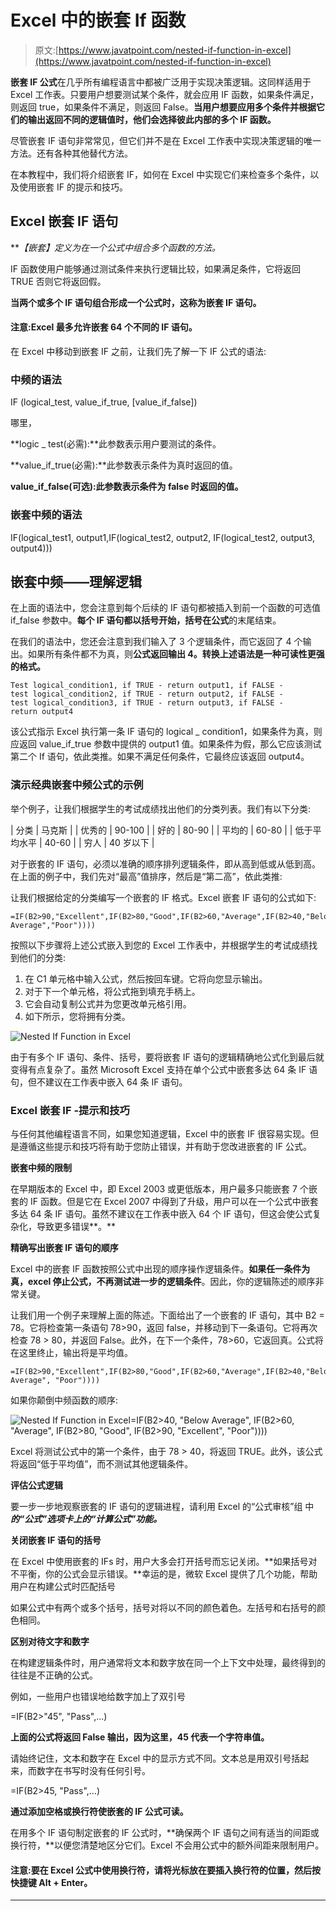 # Excel 中的嵌套 If 函数

> 原文:[https://www.javatpoint.com/nested-if-function-in-excel](https://www.javatpoint.com/nested-if-function-in-excel)

**嵌套 IF 公式**在几乎所有编程语言中都被广泛用于实现决策逻辑。这同样适用于 Excel 工作表。只要用户想要测试某个条件，就会应用 IF 函数，如果条件满足，则返回 true，如果条件不满足，则返回 False。**当用户想要应用多个条件并根据它们的输出返回不同的逻辑值时，他们会选择彼此内部的多个 IF 函数。**

尽管嵌套 IF 语句非常常见，但它们并不是在 Excel 工作表中实现决策逻辑的唯一方法。还有各种其他替代方法。

在本教程中，我们将介绍嵌套 IF，如何在 Excel 中实现它们来检查多个条件，以及使用嵌套 IF 的提示和技巧。

## Excel 嵌套 IF 语句

***【嵌套】*定义为在一个公式中组合多个函数的方法。**

IF 函数使用户能够通过测试条件来执行逻辑比较，如果满足条件，它将返回 TRUE 否则它将返回假。

**当两个或多个 IF 语句组合形成一个公式时，这称为嵌套 IF 语句。**

#### 注意:Excel 最多允许嵌套 64 个不同的 IF 语句。

在 Excel 中移动到嵌套 IF 之前，让我们先了解一下 IF 公式的语法:

### 中频的语法

IF (logical_test, value_if_true, [value_if_false])

哪里，

**logic _ test(必需):**此参数表示用户要测试的条件。

**value_if_true(必需):**此参数表示条件为真时返回的值。

**value_if_false(可选):此参数表示条件为 false 时返回的值。**

### 嵌套中频的语法

IF(logical_test1, output1,IF(logical_test2, output2, IF(logical_test2, output3, output4)))

## 嵌套中频——理解逻辑

在上面的语法中，您会注意到每个后续的 IF 语句都被插入到前一个函数的可选值 if_false 参数中。**每个 IF 语句都以括号开始，括号在公式**的末尾结束。

在我们的语法中，您还会注意到我们输入了 3 个逻辑条件，而它返回了 4 个输出。如果所有条件都不为真，则**公式返回输出 4。转换上述语法是一种可读性更强的格式。**

```
Test logical_condition1, if TRUE - return output1, if FALSE -
test logical_condition2, if TRUE - return output2, if FALSE -
test logical_condition3, if TRUE - return output3, if FALSE -
return output4

```

该公式指示 Excel 执行第一条 IF 语句的 logical _ condition1，如果条件为真，则应返回 value_if_true 参数中提供的 output1 值。如果条件为假，那么它应该测试第二个 If 语句，依此类推。如果不满足任何条件，它最终应该返回 output4。

### 演示经典嵌套中频公式的示例

举个例子，让我们根据学生的考试成绩找出他们的分类列表。我们有以下分类:

| 分类 | 马克斯 |
| 优秀的 | 90-100 |
| 好的 | 80-90 |
| 平均的 | 60-80 |
| 低于平均水平 | 40-60 |
| 穷人 | 40 岁以下 |

对于嵌套的 IF 语句，必须以准确的顺序排列逻辑条件，即从高到低或从低到高。在上面的例子中，我们先对“最高”值排序，然后是“第二高”，依此类推:

让我们根据给定的分类编写一个嵌套的 IF 格式。Excel 嵌套 IF 语句的公式如下:

```
=IF(B2>90,"Excellent",IF(B2>80,"Good",IF(B2>60,"Average",IF(B2>40,"Below Average","Poor"))))

```

按照以下步骤将上述公式嵌入到您的 Excel 工作表中，并根据学生的考试成绩找到他们的分类:

1.  在 C1 单元格中输入公式，然后按回车键。它将向您显示输出。
2.  对于下一个单元格，将公式拖到填充手柄上。
3.  它会自动复制公式并为您更改单元格引用。
4.  如下所示，您将拥有分类。

![Nested If Function in Excel](../Images/bb1bcc08dcb374ab5b0a2d6a92636b7f.png)

由于有多个 IF 语句、条件、括号，要将嵌套 IF 语句的逻辑精确地公式化到最后就变得有点复杂了。虽然 Microsoft Excel 支持在单个公式中嵌套多达 64 条 IF 语句，但不建议在工作表中嵌入 64 条 IF 语句。

### Excel 嵌套 IF -提示和技巧

与任何其他编程语言不同，如果您知道逻辑，Excel 中的嵌套 IF 很容易实现。但是遵循这些提示和技巧将有助于您防止错误，并有助于您改进嵌套的 IF 公式。

**嵌套中频的限制**

在早期版本的 Excel 中，即 Excel 2003 或更低版本，用户最多只能嵌套 7 个嵌套的 IF 函数。但是它在 Excel 2007 中得到了升级，用户可以在一个公式中嵌套多达 64 条 IF 语句。虽然不建议在工作表中嵌入 64 个 IF 语句，但这会使公式复杂化，导致更多错误**。**

**精确写出嵌套 IF 语句的顺序**

Excel 中的嵌套 IF 函数按照公式中出现的顺序操作逻辑条件。**如果任一条件为真，excel 停止公式，不再测试进一步的逻辑条件**。因此，你的逻辑陈述的顺序非常关键。

让我们用一个例子来理解上面的陈述。下面给出了一个嵌套的 IF 语句，其中 B2 = 78。它将检查第一条语句 78>90，返回 false，并移动到下一条语句。它将再次检查 78 > 80，并返回 False。此外，在下一个条件，78>60，它返回真。公式将在这里终止，输出将是平均值。

```
=IF(B2>90,"Excellent",IF(B2>80,"Good",IF(B2>60,"Average",IF(B2>40,"Below Average", "Poor"))))
```

如果你颠倒中频函数的顺序:

![Nested If Function in Excel](../Images/8e9b3ece74e928ed065422e3d6cb47de.png)=IF(B2>40, "Below Average", IF(B2>60, "Average", IF(B2>80, "Good", IF(B2>90, "Excellent", "Poor"))))

Excel 将测试公式中的第一个条件，由于 78 > 40，将返回 TRUE。此外，该公式将返回“低于平均值”，而不测试其他逻辑条件。

**评估公式逻辑**

要一步一步地观察嵌套的 IF 语句的逻辑进程，请利用 Excel 的“公式审核”组 中 ***的“公式”选项卡上的“计算公式”功能。***

**关闭嵌套 IF 语句的括号**

在 Excel 中使用嵌套的 IFs 时，用户大多会打开括号而忘记关闭。**如果括号对不平衡，你的公式会显示错误。**幸运的是，微软 Excel 提供了几个功能，帮助用户在构建公式时匹配括号

如果公式中有两个或多个括号，括号对将以不同的颜色着色。左括号和右括号的颜色相同。

**区别对待文字和数字**

在构建逻辑条件时，用户通常将文本和数字放在同一个上下文中处理，最终得到的往往是不正确的公式。

例如，一些用户也错误地给数字加上了双引号

=IF(B2>"45", "Pass",…)

**上面的公式将返回 False 输出，因为这里，45 代表一个字符串值。**

请始终记住，文本和数字在 Excel 中的显示方式不同。文本总是用双引号括起来，而数字在书写时没有任何引号。

=IF(B2>45, "Pass",…)

**通过添加空格或换行符使嵌套的 IF 公式可读。**

在用多个 IF 语句制定嵌套的 IF 公式时，**确保两个 IF 语句之间有适当的间距或换行符，**以便您清楚地区分它们。Excel 不会用公式中的额外间距来限制用户。

#### 注意:要在 Excel 公式中使用换行符，请将光标放在要插入换行符的位置，然后按快捷键 Alt + Enter。

* * *